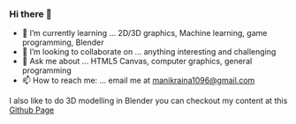 ### Hi there 👋
- 🌱 I’m currently learning ... 2D/3D graphics, Machine learning, game programming, Blender
- 👯 I’m looking to collaborate on ... anything interesting and challenging
- 💬 Ask me about ... HTML5 Canvas, computer graphics, general programming 
- 📫 How to reach me: ... email me at <manikraina1096@gmail.com>

I also like to do 3D modelling in Blender you can checkout my content at this [Github Page](https://hackasaur.github.io/Manik-3D-showcase/)

<!--
**hackasaur/hackasaur** is a ✨ _special_ ✨ repository because its `README.md` (this file) appears on your GitHub profile.

Here are some ideas to get you started:

- 🔭 I’m currently working on ...
- 🌱 I’m currently learning ...
- 👯 I’m looking to collaborate on ...
- 🤔 I’m looking for help with ...
- 💬 Ask me about ...
- 📫 How to reach me: ...
- 😄 Pronouns: ...
- ⚡ Fun fact: ...
-->
